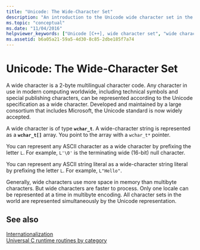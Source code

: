 ```yaml
---
title: "Unicode: The Wide-Character Set"
description: "An introduction to the Unicode wide character set in the Microsoft C runtime."
ms.topic: "conceptual"
ms.date: "11/04/2016"
helpviewer_keywords: ["Unicode [C++], wide character set", "wide characters [C++], Unicode"]
ms.assetid: b6a05a21-59a5-4d30-8c85-2dbe185f7a74
---
```

# Unicode: The Wide-Character Set

A wide character is a 2-byte multilingual character code. Any character in use in modern computing worldwide, including technical symbols and special publishing characters, can be represented according to the Unicode specification as a wide character. Developed and maintained by a large consortium that includes Microsoft, the Unicode standard is now widely accepted.

A wide character is of type **`wchar_t`**. A wide-character string is represented as a **`wchar_t[]`** array. You point to the array with a `wchar_t*` pointer.

You can represent any ASCII character as a wide character by prefixing the letter `L`. For example, `L'\0'` is the terminating wide (16-bit) null character.

You can represent any ASCII string literal as a wide-character string literal by prefixing the letter `L`. For example, `L"Hello"`.

Generally, wide characters use more space in memory than multibyte characters. But wide characters are faster to process. Only one locale can be represented at a time in multibyte encoding. All character sets in the world are represented simultaneously by the Unicode representation.

## See also

[Internationalization](./internationalization.md)\
[Universal C runtime routines by category](./run-time-routines-by-category.md)

